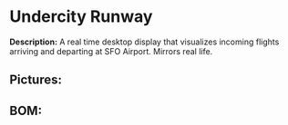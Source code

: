 # Undercity Runway

**Description:** A real time desktop display that visualizes incoming flights arriving and departing at SFO Airport. Mirrors real life.

## Pictures:

## BOM:


